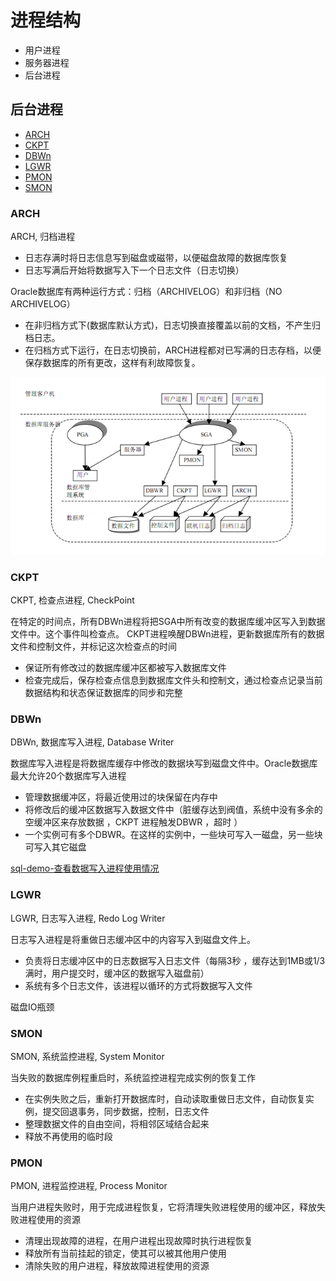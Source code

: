 # 进程结构

- 用户进程
- 服务器进程
- 后台进程

## 后台进程

- [ARCH](#arch)
- [CKPT](#ckpt)
- [DBWn](#dbwn)
- [LGWR](#lgwr)
- [PMON](#pmon)
- [SMON](#smon)


### ARCH

ARCH, 归档进程

- 日志存满时将日志信息写到磁盘或磁带，以便磁盘故障的数据库恢复
- 日志写满后开始将数据写入下一个日志文件（日志切换）

Oracle数据库有两种运行方式：归档（ARCHIVELOG）和非归档（NO ARCHIVELOG）

- 在非归档方式下(数据库默认方式)，日志切换直接覆盖以前的文档，不产生归档日志。
- 在归档方式下运行，在日志切换前，ARCH进程都对已写满的日志存档，以便保存数据库的所有更改，这样有利故障恢复。


![后台进程和内存的关系](img/progress_memory.png)


### CKPT

CKPT, 检查点进程, CheckPoint

在特定的时间点，所有DBWn进程将把SGA中所有改变的数据库缓冲区写入到数据文件中。这个事件叫检查点。
CKPT进程唤醒DBWn进程，更新数据库所有的数据文件和控制文件，并标记这次检查点的时间
- 保证所有修改过的数据库缓冲区都被写入数据库文件
- 检查完成后，保存检查点信息到数据库文件头和控制文，通过检查点记录当前数据结构和状态保证数据库的同步和完整



### DBWn

DBWn, 数据库写入进程, Database Writer

数据库写入进程是将数据库缓存中修改的数据块写到磁盘文件中。Oracle数据库最大允许20个数据库写入进程
- 管理数据缓冲区，将最近使用过的块保留在内存中
- 将修改后的缓冲区数据写入数据文件中（脏缓存达到阀值，系统中没有多余的空缓冲区来存放数据 ，CKPT 进程触发DBWR ，超时 ）
- 一个实例可有多个DBWR。在这样的实例中，一些块可写入一磁盘，另一些块可写入其它磁盘

[sql-demo-查看数据写入进程使用情况](../sql_demo/mgmt/progress.sql)

### LGWR

LGWR, 日志写入进程, Redo Log Writer

日志写入进程是将重做日志缓冲区中的内容写入到磁盘文件上。
- 负责将日志缓冲区中的日志数据写入日志文件（每隔3秒 ，缓存达到1MB或1/3满时，用户提交时，缓冲区的数据写入磁盘前）
- 系统有多个日志文件，该进程以循环的方式将数据写入文件

磁盘IO瓶颈


### SMON

SMON, 系统监控进程, System Monitor

当失败的数据库例程重启时，系统监控进程完成实例的恢复工作
- 在实例失败之后，重新打开数据库时，自动读取重做日志文件，自动恢复实例，提交回退事务，同步数据，控制，日志文件
- 整理数据文件的自由空间，将相邻区域结合起来
- 释放不再使用的临时段

### PMON

PMON, 进程监控进程, Process Monitor

当用户进程失败时，用于完成进程恢复，它将清理失败进程使用的缓冲区，释放失败进程使用的资源
- 清理出现故障的进程，在用户进程出现故障时执行进程恢复 
- 释放所有当前挂起的锁定，使其可以被其他用户使用 
- 清除失败的用户进程，释放故障进程使用的资源
